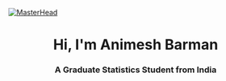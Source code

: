 [![MasterHead](https://images.app.goo.gl/YX3QYkJ7k3fhY5bg8)](https://anibarman.github.io/cv/)
<h1 align="center">Hi, I'm Animesh Barman</h1>
<h3 align="center">A Graduate Statistics Student from India</h3>

